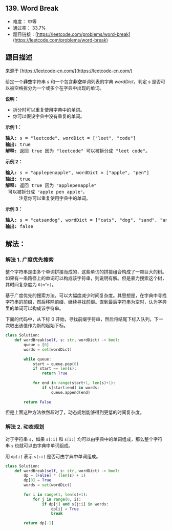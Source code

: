 ## 139. Word Break

- 难度： 中等
- 通过率： 33.7%
- 题目链接：[https://leetcode.com/problems/word-break](https://leetcode.com/problems/word-break)


## 题目描述

来源于 [https://leetcode-cn.com/](https://leetcode-cn.com/)

<p>给定一个<strong>非空</strong>字符串 <em>s</em> 和一个包含<strong>非空</strong>单词列表的字典 <em>wordDict</em>，判定&nbsp;<em>s</em> 是否可以被空格拆分为一个或多个在字典中出现的单词。</p>

<p><strong>说明：</strong></p>

<ul>
	<li>拆分时可以重复使用字典中的单词。</li>
	<li>你可以假设字典中没有重复的单词。</li>
</ul>

<p><strong>示例 1：</strong></p>

<pre><strong>输入:</strong> s = &quot;leetcode&quot;, wordDict = [&quot;leet&quot;, &quot;code&quot;]
<strong>输出:</strong> true
<strong>解释:</strong> 返回 true 因为 &quot;leetcode&quot; 可以被拆分成 &quot;leet code&quot;。
</pre>

<p><strong>示例 2：</strong></p>

<pre><strong>输入:</strong> s = &quot;applepenapple&quot;, wordDict = [&quot;apple&quot;, &quot;pen&quot;]
<strong>输出:</strong> true
<strong>解释:</strong> 返回 true 因为 <code>&quot;</code>applepenapple<code>&quot;</code> 可以被拆分成 <code>&quot;</code>apple pen apple<code>&quot;</code>。
&nbsp;    注意你可以重复使用字典中的单词。
</pre>

<p><strong>示例 3：</strong></p>

<pre><strong>输入:</strong> s = &quot;catsandog&quot;, wordDict = [&quot;cats&quot;, &quot;dog&quot;, &quot;sand&quot;, &quot;and&quot;, &quot;cat&quot;]
<strong>输出:</strong> false
</pre>


## 解法：

### 解法 1. 广度优先搜索

整个字符串是由多个单词拼接而成的，这些单词的拼接组合构成了一颗巨大的树。如果有一条路径上的单词可以构成该字符串，则说明有解。但是暴力搜索这个树，其时间复杂度为 `O(n^n)`。

基于广度优先的搜索方法，可以大幅度减少时间复杂度。其思想是，在字典中寻找字符串的前缀，然后移除前缀，继续寻找前缀。直到最后字符串为空时，认为字典里的单词可以构成该字符串。

下面的代码中，从下标 0 开始，寻找前缀字符串，然后将结尾下标入队列，下一次取出该值作为新的起始下标。

```python
class Solution:
    def wordBreak(self, s: str, wordDict) -> bool:
        queue = [0]
        words = set(wordDict)
        
        while queue:
            start = queue.pop(0)
            if start == len(s):
                return True
            
            for end in range(start+1, len(s)+1):
                if s[start:end] in words:
                    queue.append(end)
            
        return False
```

但是上面这种方法依然超时了，动态规划能够得到更低的时间复杂度。


### 解法 2. 动态规划

对于字符串 `s`，如果 `s[:i]` 和 `s[i:]` 均可以由字典中的单词组成，那么整个字符串 `s` 也就可以由字典中单词组成。

用 `dp[i]` 表示 `s[:i]` 是否可由字典中单词组成。

```python
class Solution:
    def wordBreak(self, s: str, wordDict) -> bool:
        dp = [False] * (len(s) + 1)
        dp[0] = True
        words = set(wordDict)
        
        for i in range(1, len(s)+1):
            for j in range(0, i):
                if dp[j] and s[j:i] in words:
                    dp[i] = True
                    break
                    
        return dp[-1]
```